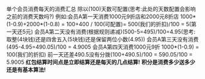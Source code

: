 单个会员消费每天的消费汇总 除以(100)天数可配置(思考:此处的天数配置会影响之前的消费天数吗?)
例如:会员A第一天消费1000元9折店和2000元8折店 1000*(1-0.9)+2000*(1-0.8) = 100+400 / 100(可配置)= 500(我们的折扣)/100 = 5(第一天还5元)
     会员A第二天没有消费(根据规则递减)(500-5=495)/100=4.95(思考:取整(4块钱)还是四舍五入(5块钱)还是保留两位小数(4.95))
     会员A第三天没有消费(495-4.95=490.05)/100 = 4.9005
     会员A第四天消费1000元9折 1000*(1-0.9) = 100(我们的折扣) 前一天还差490.5没有分拨(100+490.5)/100 = 590.05/100 = 5.9005
 **红包结算时间点是立即结算还是每天的几点结算!**
 **积分是消费多少送多少还是有基本算法!**